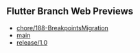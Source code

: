 ## Flutter Branch Web Previews

- [chore/188-BreakpointsMigration](./chore/188-BreakpointsMigration/)
- [main](./main/)
- [release/1.0](./release/1.0/)
